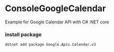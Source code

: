 # ConsoleGoogleCalendar
Example for Google Calendar API with C# .NET core

### install package

`dotnet add package Google.Apis.Calendar.v3`
